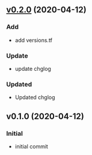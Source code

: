 
<a name="v0.2.0"></a>
## [v0.2.0](https://github.com/continuul/terraform-aws-password-policy/compare/v0.1.0...v0.2.0) (2020-04-12)

### Add

* add versions.tf

### Update

* update chglog

### Updated

* Updated chglog


<a name="v0.1.0"></a>
## v0.1.0 (2020-04-12)

### Initial

* initial commit

